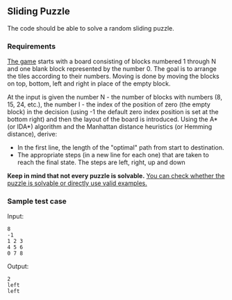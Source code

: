 ## Sliding Puzzle

The code should be able to solve a random sliding puzzle.

### Requirements
[The game](https://appzaza.com/tile-slide-game) starts with a board consisting of blocks numbered 1 through N
and one blank block represented by the number 0. The goal is to arrange
the tiles according to their numbers. Moving is done by moving the blocks
on top, bottom, left and right in place of the empty block.

At the input is given the number N - the number of blocks with numbers
(8, 15, 24, etc.), the number I - the index of the position of zero (the empty
block) in the decision (using -1 the default zero index position is set at the
bottom right) and then the layout of the board is introduced. Using the A*
(or IDA*) algorithm and the Manhattan distance heuristics (or Hemming
distance), derive:

- In the first line, the length of the "optimal" path from start to destination.
- The appropriate steps (in a new line for each one) that are taken to reach
the final state. The steps are left, right, up and down


**Keep in mind that not every puzzle is solvable.** [You can check whether the
puzzle is solvable or directly use valid examples.](https://www.cs.princeton.edu/courses/archive/spring18/cos226/assignments/8puzzle/index.html)


### Sample test case
Input:
```
8
-1
1 2 3
4 5 6
0 7 8
```

Output:
```
2
left
left
```

